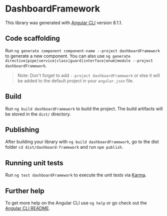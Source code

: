 # DashboardFramework

This library was generated with [Angular CLI](https://github.com/angular/angular-cli) version 8.1.1.

## Code scaffolding

Run `ng generate component component-name --project dashboardFramework` to generate a new component. You can also use `ng generate directive|pipe|service|class|guard|interface|enum|module --project dashboardFramework`.
> Note: Don't forget to add `--project dashboardFramework` or else it will be added to the default project in your `angular.json` file. 

## Build

Run `ng build dashboardFramework` to build the project. The build artifacts will be stored in the `dist/` directory.

## Publishing

After building your library with `ng build dashboardFramework`, go to the dist folder `cd dist/dashboard-framework` and run `npm publish`.

## Running unit tests

Run `ng test dashboardFramework` to execute the unit tests via [Karma](https://karma-runner.github.io).

## Further help

To get more help on the Angular CLI use `ng help` or go check out the [Angular CLI README](https://github.com/angular/angular-cli/blob/master/README.md).
